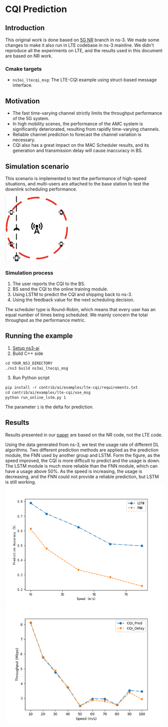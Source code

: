 # CQI Prediction

## Introduction

This original work is done based on [5G NR](https://5g-lena.cttc.es/) branch in ns-3. We made some changes to make it
also run in LTE codebase in ns-3 mainline. We didn't reproduce all the experiments on LTE, and the results used in this
document are based on NR work.

### Cmake targets

- `ns3ai_ltecqi_msg`: The LTE-CQI example using struct-based message interface.

## Motivation

- The fast time-varying channel strictly limits the throughput performance of the 5G system.
- In high mobility scenes, the performance of the AMC system is significantly deteriorated, resulting from rapidly
  time-varying channels.
- Reliable channel prediction to forecast the channel variation is necessary.
- CQI also has a great impact on the MAC Scheduler results, and its generation and transmission delay will cause
  inaccuracy in BS.

## Simulation scenario

This scenario is implemented to test the performance of high-speed situations, and multi-users are attached to the base
station to test the downlink scheduling performance.

<img src="figures/scene1.png" alt="scenario" width="200"/>

### Simulation process

1. The user reports the CQI to the BS.
2. BS send the CQI to the online training module.
3. Using LSTM to predict the CQI and shipping back to ns-3.
4. Using the feedback value for the next scheduling decision.

The scheduler type is Round-Robin, which means that every user has an equal number of times being scheduled.
We mainly concern the total throughput as the performance metric.

## Running the example

1. [Setup ns3-ai](../../docs/install.md)
2. Build C++ side

```shell
cd YOUR_NS3_DIRECTORY
./ns3 build ns3ai_ltecqi_msg
```

3. Run Python script

```shell
pip install -r contrib/ai/examples/lte-cqi/requirements.txt
cd contrib/ai/examples/lte-cqi/use_msg
python run_online_lstm.py 1
```

The parameter `1` is the delta for prediction.

## Results

Results presented in our [paper](https://dl.acm.org/doi/pdf/10.1145/3389400.3389404) are based on the NR code, not the LTE code.

Using the data generated from ns-3, we test the usage rate of different DL algorithms. Two different prediction methods
are applied as the prediction module, the FNN used by another group and LSTM. Form the figure, as the speed improved,
the CQI is more difficult to predict and the usage is down. The LSTM module is much more reliable than the FNN module,
which can have a usage above 50%. As the speed is increasing, the usage is decreasing, and the FNN could not provide a
reliable prediction, but LSTM is still working.
![Accuracy](figures/accuracy_less.png)
![Throughput](figures/throughput.png)
